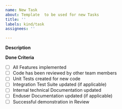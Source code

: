 ```yaml
---
name: New Task
about: Template  to be used for new Tasks
title: ''
labels: kind/task
assignees: ''

---
```


**Description**



**Done Criteria**
- [ ] All Features implemented
- [ ] Code has been reviewed by other team members
- [ ] Unit Tests created for new code
- [ ] Integration Test Suite updated (if applicable)
- [ ] Internal technical Documentation updated
- [ ] Enduser Documentation updated (if applicable)
- [ ] Successful demonstration in Review
